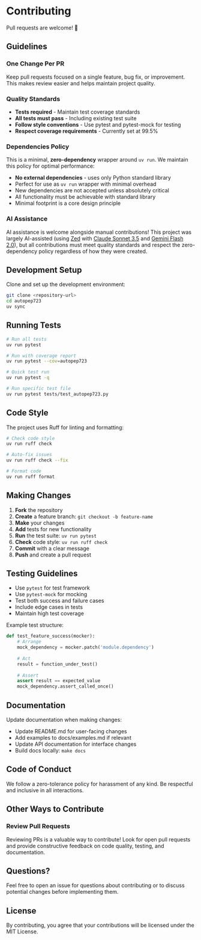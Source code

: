 # Contributing

Pull requests are welcome! 🎉

## Guidelines

### One Change Per PR
Keep pull requests focused on a single feature, bug fix, or improvement. This makes review easier and helps maintain project quality.

### Quality Standards
- **Tests required** - Maintain test coverage standards
- **All tests must pass** - Including existing test suite
- **Follow style conventions** - Use pytest and pytest-mock for testing
- **Respect coverage requirements** - Currently set at 99.5%

### Dependencies Policy
This is a minimal, **zero-dependency** wrapper around `uv run`. We maintain this policy for optimal performance:

- **No external dependencies** - uses only Python standard library
- Perfect for use as `uv run` wrapper with minimal overhead
- New dependencies are not accepted unless absolutely critical
- All functionality must be achievable with standard library
- Minimal footprint is a core design principle

### AI Assistance
AI assistance is welcome alongside manual contributions! This project was largely AI-assisted (using [Zed](https://zed.dev/) with [Claude Sonnet 3.5](https://www.anthropic.com/claude) and [Gemini Flash 2.0](https://deepmind.google/technologies/gemini/flash/)), but all contributions must meet quality standards and respect the zero-dependency policy regardless of how they were created.

## Development Setup

Clone and set up the development environment:

```bash
git clone <repository-url>
cd autopep723
uv sync
```

## Running Tests

```bash
# Run all tests
uv run pytest

# Run with coverage report
uv run pytest --cov=autopep723

# Quick test run
uv run pytest -q

# Run specific test file
uv run pytest tests/test_autopep723.py
```

## Code Style

The project uses Ruff for linting and formatting:

```bash
# Check code style
uv run ruff check

# Auto-fix issues
uv run ruff check --fix

# Format code
uv run ruff format
```

## Making Changes

1. **Fork** the repository
2. **Create** a feature branch: `git checkout -b feature-name`
3. **Make** your changes
4. **Add** tests for new functionality
5. **Run** the test suite: `uv run pytest`
6. **Check** code style: `uv run ruff check`
7. **Commit** with a clear message
8. **Push** and create a pull request

## Testing Guidelines

- Use `pytest` for test framework
- Use `pytest-mock` for mocking
- Test both success and failure cases
- Include edge cases in tests
- Maintain high test coverage

Example test structure:

```python
def test_feature_success(mocker):
    # Arrange
    mock_dependency = mocker.patch('module.dependency')
    
    # Act
    result = function_under_test()
    
    # Assert
    assert result == expected_value
    mock_dependency.assert_called_once()
```

## Documentation

Update documentation when making changes:

- Update README.md for user-facing changes
- Add examples to docs/examples.md if relevant
- Update API documentation for interface changes
- Build docs locally: `make docs`

## Code of Conduct

We follow a zero-tolerance policy for harassment of any kind. Be respectful and inclusive in all interactions.

## Other Ways to Contribute

### Review Pull Requests
Reviewing PRs is a valuable way to contribute! Look for open pull requests and provide constructive feedback on code quality, testing, and documentation.

## Questions?

Feel free to open an issue for questions about contributing or to discuss potential changes before implementing them.

## License

By contributing, you agree that your contributions will be licensed under the MIT License.